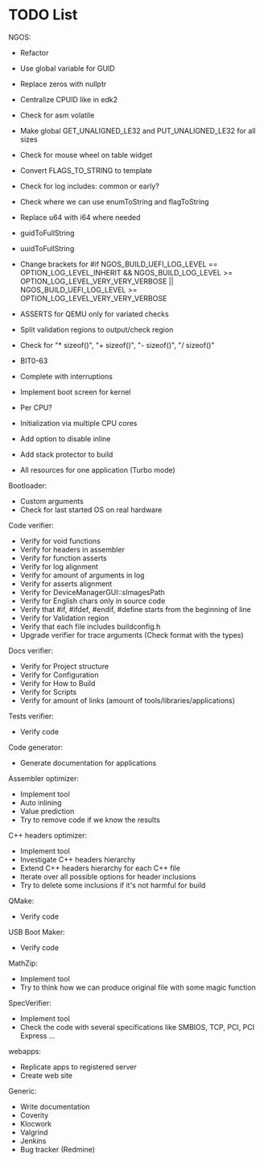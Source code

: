 TODO List
=========

NGOS:

- Refactor
- Use global variable for GUID
- Replace zeros with nullptr
- Centralize CPUID like in edk2
- Check for asm volatile
- Make global GET_UNALIGNED_LE32 and PUT_UNALIGNED_LE32 for all sizes
- Check for mouse wheel on table widget
- Convert FLAGS_TO_STRING to template
- Check for log includes: common or early?
- Check where we can use enumToString and flagToString
- Replace u64 with i64 where needed
- guidToFullString
- uuidToFullString
- Change brackets for #if NGOS_BUILD_UEFI_LOG_LEVEL == OPTION_LOG_LEVEL_INHERIT && NGOS_BUILD_LOG_LEVEL >= OPTION_LOG_LEVEL_VERY_VERY_VERBOSE || NGOS_BUILD_UEFI_LOG_LEVEL >= OPTION_LOG_LEVEL_VERY_VERY_VERBOSE
- ASSERTS for QEMU only for variated checks
- Split validation regions to output/check region
- Check for "* sizeof()",  "+ sizeof()", "- sizeof()", "/ sizeof()"
- BIT0-63

- Complete with interruptions
- Implement boot screen for kernel
- Per CPU?
- Initialization via multiple CPU cores

- Add option to disable inline
- Add stack protector to build

- All resources for one application (Turbo mode)



Bootloader:

- Custom arguments
- Check for last started OS on real hardware



Code verifier:

- Verify for void functions
- Verify for headers in assembler
- Verify for function asserts
- Verify for log alignment
- Verify for amount of arguments in log
- Verify for asserts alignment
- Verify for DeviceManagerGUI::sImagesPath
- Verify for English chars only in source code
- Verify that #if, #ifdef, #endif, #define starts from the beginning of line
- Verify for Validation region
- Verify that each file includes buildconfig.h
- Upgrade verifier for trace arguments (Check format with the types)



Docs verifier:

- Verify for Project structure
- Verify for Configuration
- Verify for How to Build
- Verify for Scripts
- Verify for amount of links (amount of tools/libraries/applications)



Tests verifier:

- Verify code



Code generator:

- Generate documentation for applications



Assembler optimizer:

- Implement tool
- Auto inlining
- Value prediction
- Try to remove code if we know the results



C++ headers optimizer:

- Implement tool
- Investigate C++ headers hierarchy
- Extend C++ headers hierarchy for each C++ file
- Iterate over all possible options for header inclusions
- Try to delete some inclusions if it's not harmful for build



QMake:

- Verify code



USB Boot Maker:

- Verify code



MathZip:

- Implement tool
- Try to think how we can produce original file with some magic function



SpecVerifier:

- Implement tool
- Check the code with several specifications like SMBIOS, TCP, PCI, PCI Express ...



webapps:

- Replicate apps to registered server
- Create web site



Generic:

- Write documentation
- Coverity
- Klocwork
- Valgrind
- Jenkins
- Bug tracker (Redmine)
